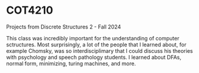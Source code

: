 # COT4210
Projects from Discrete Structures 2 - Fall 2024

This class was incredibly important for the understanding of computer sctructures. Most surprisingly, a lot of the people that I learned about, for example Chomsky, was so interdisciplimary that I could discuss his theories with psychology and speech pathology students. I learned about DFAs, normal form, minimizing, turing machines, and more. 
